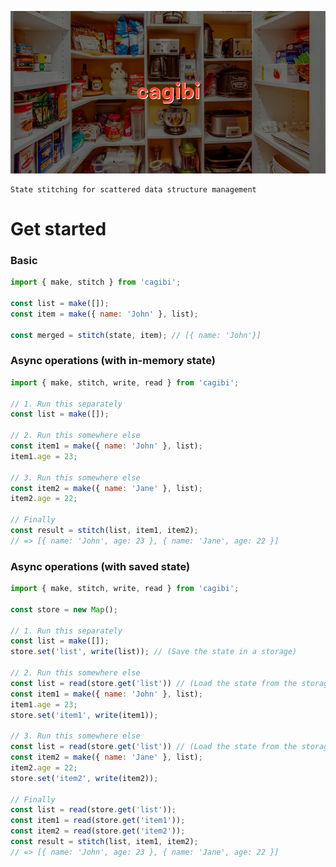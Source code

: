 ![Cagibi Illustration](media/header.jpg)

    State stitching for scattered data structure management


# Get started

### Basic
```js
import { make, stitch } from 'cagibi';

const list = make([]);
const item = make({ name: 'John' }, list);

const merged = stitch(state, item); // [{ name: 'John'}]
```
### Async operations (with in-memory state)
```js
import { make, stitch, write, read } from 'cagibi';

// 1. Run this separately
const list = make([]);

// 2. Run this somewhere else
const item1 = make({ name: 'John' }, list);
item1.age = 23;

// 3. Run this somewhere else
const item2 = make({ name: 'Jane' }, list);
item2.age = 22;

// Finally
const result = stitch(list, item1, item2);
// => [{ name: 'John', age: 23 }, { name: 'Jane', age: 22 }]
```

### Async operations (with saved state)
```js
import { make, stitch, write, read } from 'cagibi';

const store = new Map();

// 1. Run this separately
const list = make([]);
store.set('list', write(list)); // (Save the state in a storage)

// 2. Run this somewhere else
const list = read(store.get('list')) // (Load the state from the storage)
const item1 = make({ name: 'John' }, list);
item1.age = 23;
store.set('item1', write(item1));

// 3. Run this somewhere else
const list = read(store.get('list')) // (Load the state from the storage)
const item2 = make({ name: 'Jane' }, list);
item2.age = 22;
store.set('item2', write(item2));

// Finally
const list = read(store.get('list'));
const item1 = read(store.get('item1'));
const item2 = read(store.get('item2'));
const result = stitch(list, item1, item2);
// => [{ name: 'John', age: 23 }, { name: 'Jane', age: 22 }]
```

<!-- # API

## make()
## stitch()
## write()
## read() -->
